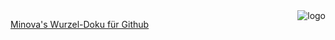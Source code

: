 <a href="https://www.minova.de/" >
<img src="https://www.minova.de/files/Minova/Ueber_uns/minova-logo-105.svg" alt="logo" align="right"/>
</a>


[Minova's Wurzel-Doku für Github](https://github.com/minova-afis/aero.minova.doc)
